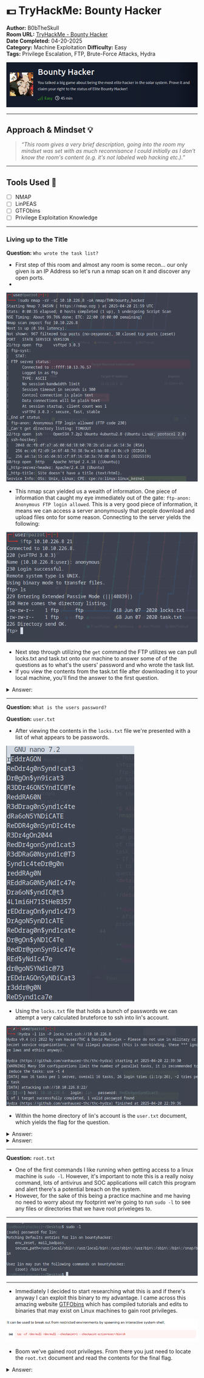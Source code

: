 # :dollar: TryHackMe: Bounty Hacker

**Author:** B0bTheSkull  
**Room URL:** [TryHackMe - Bounty Hacker](https://tryhackme.com/room/cowboyhacker)  
**Date Completed:** 04-20-2025  
**Category:** Machine Exploitation 
**Difficulty:** Easy  
**Tags:** Privilege Escalation, FTP, Brute-Force Attacks, Hydra
<p align="left"><img src="photos/Room.png" alt="Open"/></p>

---

## Approach & Mindset :bulb:
> *“This room gives a very brief description, going into the room my mindset was set with as much reconnisance I could initially as I don't know the room's content (e.g. it's not labeled web hacking etc.).”*

---

## Tools Used :hammer:

- [ ] NMAP
- [ ] LinPEAS
- [ ] GTFObins
- [ ] Privilege Exploitation Knowledge

---
### Living up to the Title
**Question:** `Who wrote the task list?`
- First step of this room and almost any room is some recon... our only given is an IP Address so let's run a nmap scan on it and discover any open ports.
- 
<p align = "center"><img src="photos/nmapscan.png" alt = "nmapscan"/></p>

- This nmap scan yielded us a wealth of information. One piece of information that caught my eye immediately out of the gate: `ftp-anon: Anonymous FTP login allowed`. This is a very good piece of information, it means we can access a server anonymously that people download and upload files onto for some reason. Connecting to the server yields the following:

<p align = "center"><img src="photos/ftp_screenie.png" alt = "nmapscan"/></p>

- Next step through utilizing the `get` command the FTP utilizes we can pull locks.txt and task.txt onto our machine to answer some of of the questions as to what's the users' password and who wrote the task list.
- If you view the contents from the task.txt file after downloading it to your local machine, you'll find the answer to the first question.
<details>
    <summary>Answer:</summary> lin
</details>

---

**Question:** `What is the users password?`

**Question:** `user.txt`

- After viewing the contents in the `locks.txt` file we're presented with a list of what appears to be passwords.

<p align = "left"><img src="photos/passwords.png" alt = "passwords"/></p>

- Using the `locks.txt` file that holds a bunch of passwords we can attempt a very calculated bruteforce to ssh into lin's account.

<p align = "center"><img src="photos/bruteforce.png" alt = "bruteforce"/></p>

- Within the home directory of lin's account is the `user.txt` document, which yields the flag for the question.

<details>
    <summary>Answer:</summary> RedDr4gonSynd1cat3
</details>

<details>
    <summary>Answer:</summary> THM{CR1M3_SyNd1C4T3}
</details>

---

**Question:** `root.txt` 

- One of the first commands I like running when getting access to a linux machine is `sudo -l`. However, it's important to note this is a really noisy command, lots of antivirus and SOC applications will catch this program and alert there's a potential breach on the system.
- However, for the sake of this being a practice machine and me having no need to worry about my footprint we're going to run `sudo -l` to see any files or directories that we have root priveleges to.

---

<p align = "center"><img src="photos/sudol.png" alt = "sudo -l"/></p>

---

- Immediately I decided to start researching what this is and if there's anyway I can exploit this binary to my advantage. I came across this amazing website [GTFObins](https://gtfobins.github.io/) which has compiled tutorials and edits to binaries that may exist on Linux machines to gain root privileges. 

<p align = "center"><img src="photos/tar.png" alt = "tar"/></p>

- Boom we've gained root privileges. From there you just need to locate the `root.txt` document and read the contents for the final flag.

<details>
    <summary>Answer:</summary> THM{80UN7Y_h4cK3r}
</details>

